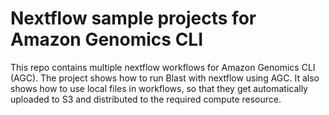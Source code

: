 # Nextflow sample projects for Amazon Genomics CLI

This repo contains multiple nextflow workflows for Amazon Genomics CLI (AGC).
The project shows how to run Blast with nextflow using AGC.
It also shows how to use local files in workflows, so that they get automatically uploaded to S3 and distributed to the required compute resource.
